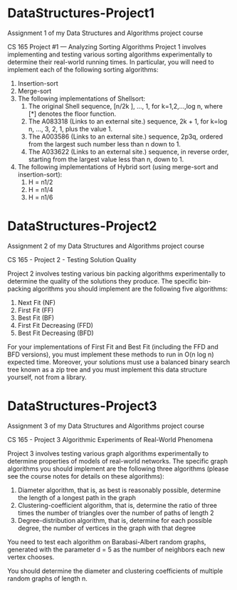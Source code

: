 # DataStructures-Project1
Assignment 1 of my Data Structures and Algorithms project course

CS 165 Project #1 — Analyzing Sorting Algorithms
Project 1 involves implementing and testing various sorting algorithms experimentally to determine their real-world running times. In particular, you will need to implement each of the following sorting algorithms:

1. Insertion-sort
2. Merge-sort
3. The following implementations of Shellsort:
     1. The original Shell sequence, [n/2k ], ..., 1, for k=1,2,...,log n, where [*] denotes the floor function.
     2. The A083318 (Links to an external site.) sequence, 2k + 1, for k=log n, ..., 3, 2, 1, plus the value 1.
     3. The A003586 (Links to an external site.) sequence, 2p3q, ordered from the largest such number less than n down to 1.
     4. The A033622 (Links to an external site.) sequence, in reverse order, starting from the largest value less than n, down to 1.
4. The following implementations of Hybrid sort (using merge-sort and insertion-sort):
     1. H = n1/2
     2. H = n1/4
     3. H = n1/6

# DataStructures-Project2
Assignment 2 of my Data Structures and Algorithms project course

CS 165 - Project 2 - Testing Solution Quality

Project 2 involves testing various bin packing algorithms experimentally to determine the quality of the solutions they produce. The specific bin-packing algorithms you should implement are the following five algorithms:

1. Next Fit (NF)
2. First Fit (FF)
3. Best Fit (BF)
4. First Fit Decreasing (FFD)
5. Best Fit Decreasing (BFD)

For your implementations of First Fit and Best Fit (including the FFD and BFD versions), you must implement these methods to run in O(n log n) expected time. Moreover, your solutions must use a balanced binary search tree known as a zip tree and you must implement this data structure yourself, not from a library.

# DataStructures-Project3
Assignment 3 of my Data Structures and Algorithms project course

CS 165 - Project 3
Algorithmic Experiments of Real-World Phenomena

Project 3 involves testing various graph algorithms experimentally to determine properties of models of real-world networks. The specific graph algorithms you should implement are the following three algorithms (please see the course notes for details on these algorithms):

1. Diameter algorithm, that is, as best is reasonably possible, determine the length of a longest path in the graph
2. Clustering-coefficient algorithm, that is, determine the ratio of three times the number of triangles over the number of paths of length 2
3. Degree-distribution algorithm, that is, determine for each possible degree, the number of vertices in the graph with that degree

You need to test each algorithm on Barabasi-Albert random graphs, generated with the parameter d = 5 as the number of neighbors each new vertex chooses.

You should determine the diameter and clustering coefficients of multiple random graphs of length n. 
